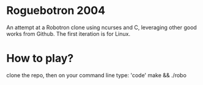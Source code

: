 # Roguebotron 2004
An attempt at a Robotron clone using ncurses and C, leveraging other good works from Github. The first iteration is for Linux.


# How to play?
clone the repo, then on your command line type:
'code' make && ./robo
